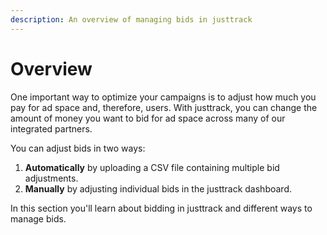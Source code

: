 ```yaml
---
description: An overview of managing bids in justtrack
---
```


# Overview

One important way to optimize your campaigns is to adjust how much you pay for ad space and, therefore, users. With justtrack, you can change the amount of money you want to bid for ad space across many of our integrated partners.

You can adjust bids in two ways:

1. **Automatically** by uploading a CSV file containing multiple bid adjustments.
2. **Manually** by adjusting individual bids in the justtrack dashboard.

In this section you'll learn about bidding in justtrack and different ways to manage bids.
